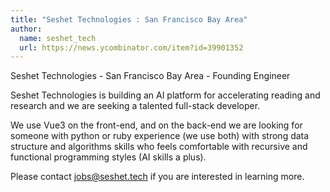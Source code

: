 ```yaml
---
title: "Seshet Technologies : San Francisco Bay Area"
author:
  name: seshet_tech
  url: https://news.ycombinator.com/item?id=39901352
---
```

Seshet Technologies - San Francisco Bay Area - Founding Engineer

Seshet Technologies is building an AI platform for accelerating reading and research and we are seeking a talented full-stack developer.

We use Vue3 on the front-end, and on the back-end we are looking for someone with python or ruby experience (we use both) with strong data structure and algorithms skills who feels comfortable with recursive and functional programming styles (AI skills a plus).

Please contact jobs@seshet.tech if you are interested in learning more.

